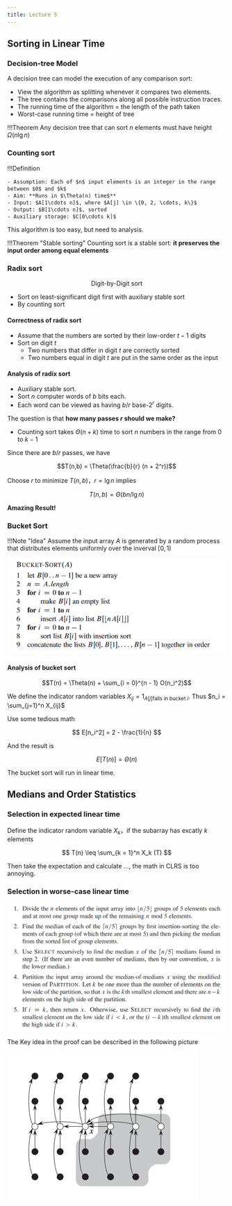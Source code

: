 ```yaml
---
title: Lecture 5
---
```


## Sorting in Linear Time

### Decision-tree Model

A decision tree can model the execution of any comparison sort:

- View the algorithm as splitting whenever it compares two elements.
- The tree contains the comparisons along all possible instruction traces.
- The running time of the algorithm = the length of the path taken
- Worst-case running time = height of tree

!!!Theorem
    Any decision tree that can sort $n$ elements must have height $\Omega(n\lg n)$

### Counting sort

!!!Definition

    - Assumption: Each of $n$ input elements is an integer in the range between $0$ and $k$
    - Aim: **Runs in $\Theta(n) time$**
    - Input: $A[1\cdots n]$, where $A[j] \in \{0, 2, \cdots, k\}$
    - Output: $B[1\cdots n]$, sorted
    - Auxiliary storage: $C[0\cdots k]$

This algorithm is too easy, but need to analysis.

!!!Theorem "Stable sorting"
    Counting sort is a stable sort: **it preserves the input order among equal elements**

### Radix sort

<center>
Digit-by-Digit sort
</center>

- Sort on least-significant digit first with auxiliary stable sort
- By counting sort

#### Correctness of radix sort
    
- Assume that the numbers are sorted by their low-order $t-1$ digits
- Sort on digit $t$
    - Two numbers that differ in digit $t$ are correctly sorted
    - Two numbers equal in digit $t$ are put in the same order as the input

#### Analysis of radix sort

- Auxiliary stable sort.
- Sort $n$ computer words of $b$ bits each.
- Each word can be viewed as having $b/r$ base-$2^r$ digits.

The question is that **how many passes $r$ should we make?**

- Counting sort takes $\Theta(n + k)$ time to sort $n$ numbers in the range from $0$ to $k - 1$

Since there are $b/r$ passes, we have

$$T(n,b) = \Theta(\frac{b}{r} (n + 2^r))$$

Choose $r$ to minimize $T(n,b)$，$r = \lg n$ implies 

$$ T(n, b) = \Theta(bn / \lg n) $$

**Amazing Result!**

### Bucket Sort

!!!Note "Idea"
    Assume the input array $A$ is generated by a random process that distributes elements uniformly over the inverval $[0,1)$

![](source/5-1.png)

#### Analysis of bucket sort

$$T(n) = \Theta(n) + \sum_{i = 0}^{n - 1} O(n_i^2)$$

We define the indicator random variables $X_{ij} = 1_{A[j]\text{falls in bucket } i}$. Thus $n_i = \sum_{j=1}^n X_{ij}$

Use some tedious math

$$ E[n_i^2] = 2 - \frac{1}{n} $$

And the result is

$$ E[T(n)] = \Theta(n) $$

The bucket sort will run in linear time.

## Medians and Order Statistics

### Selection in expected linear time

Define the indicator random variable $X_k$，if the subarray has excatly $k$ elements

$$ T(n) \leq \sum_{k = 1}^n X_k (T) $$

Then take the expectation and calculate ..., the math in CLRS is too annoying.

### Selection in worse-case linear time

![](source/5-2.png)

The Key idea in the proof can be described in the following picture

![](source/5-3.png)
